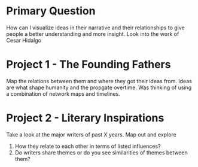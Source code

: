 # Primary Question
How can I visualize ideas in their narrative and their relationships to give people a better understanding and more insight. Look into the work of Cesar Hidalgo

# Project 1 - The Founding Fathers
Map the relations between them and where they got their ideas from. Ideas are what shape humanity and the propgate overtime. Was thinking of using a combination of network maps and timelines. 

# Project 2 - Literary Inspirations
Take a look at the major writers of past X years. Map out and explore
1. How they relate to each other in terms of listed influences?
2. Do writers share themes or do you see similarities of themes between them? 
